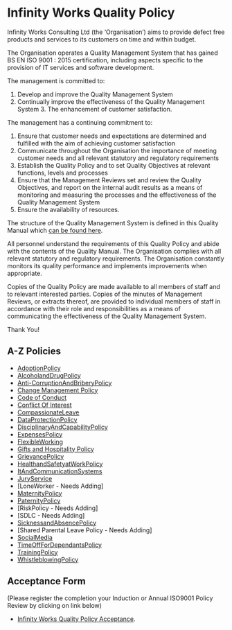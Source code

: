 # Infinity Works Quality Policy

Infinity Works Consulting Ltd (the ‘Organisation’) aims to provide defect free products and services to its customers on time and within budget. 
 
The Organisation operates a Quality Management System that has gained BS EN ISO 9001 : 2015 certification, including aspects specific to the provision of IT services and software development. 
 
The management is committed to: 
 
1.	Develop and improve the Quality Management System 
2.	Continually improve the effectiveness of the Quality Management System 3. The enhancement of customer satisfaction. 
 
The management has a continuing commitment to: 
 
1.	Ensure that customer needs and expectations are determined and fulfilled with the aim of achieving customer satisfaction 
2.	Communicate throughout the Organisation the importance of meeting customer needs and all relevant statutory and regulatory requirements 
3.	Establish the Quality Policy and to set Quality Objectives at relevant functions, levels and processes 
4.	Ensure that the Management Reviews set and review the Quality Objectives, and report on the internal audit results as a means of monitoring and measuring the processes and the effectiveness of the Quality Management System 
5.	Ensure the availability of resources. 
 
The structure of the Quality Management System is defined in this Quality Manual which [can be found here](https://drive.google.com/open?id=0BykM4n_obVe5LXpESXNLZC1icWc). 
 
All personnel understand the requirements of this Quality Policy and abide with the contents of the Quality Manual.  The Organisation complies with all relevant statutory and regulatory requirements.  The Organisation constantly monitors its quality performance and implements improvements when appropriate. 
 
Copies of the Quality Policy are made available to all members of staff and to relevant interested parties.  Copies of the minutes of Management Reviews, or extracts thereof, are provided to individual members of staff in accordance with their role and responsibilities as a means of communicating the effectiveness of the Quality Management System. 

Thank You!

## A-Z Policies ##

- [AdoptionPolicy](AdoptionPolicy)
- [AlcoholandDrugPolicy](AlcoholandDrugPolicy)
- [Anti-CorruptionAndBriberyPolicy](Anti-CorruptionAndBriberyPolicy)
- [Change Management Policy](ChangeManagement%20Policy)
- [Code of Conduct](code-of-conduct)
- [Conflict Of Interest](conflict-of-interest)
- [CompassionateLeave](Compassionate%20Leave%20Policy)
- [DataProtectionPolicy](DataProtectionPolicy)
- [DisciplinaryAndCapabilityPolicy](DisciplinaryAndCapabilityPolicy)
- [ExpensesPolicy](Expenses%20Policy)
- [FlexibleWorking](FlexibleWorking)
- [Gifts and Hospitality Policy](Gifts%20and%20Hospitality)
- [GrievancePolicy](GrievancePolicy)
- [HealthandSafetyatWorkPolicy](HealthandSafetyatWorkPolicyHealthandSafetyatWorkPolicy)
- [ItAndCommunicationSystems](ItAndCommunicationSystems)
- [JuryService](JuryServicePolicy)
- [LoneWorker  - Needs Adding]
- [MaternityPolicy](MaternityPolicy)
- [PaternityPolicy](PaternityPolicy)
- [RiskPolicy  - Needs Adding]
- [SDLC - Needs Adding]
- [SicknessandAbsencePolicy](SicknessandAbsencePolicy)
- [Shared Parental Leave Policy  - Needs Adding]
- [SocialMedia](SocialMedia)
- [TimeOffForDependantsPolicy](TimeOffForDependantsPolicy)
- [TrainingPolicy](TrainingPolicy)
- [WhistleblowingPolicy](WhistleblowingPolicy)

## Acceptance Form 
(Please register the completion your Induction or Annual ISO9001 Policy Review by clicking on link below)

- [Infinity Works Quality Policy Acceptance](https://docs.google.com/forms/d/e/1FAIpQLSdKhzOxwAoO4OSKSnmSx0_lj9Il-BiCR9dgtIVhTzya8TL2fw/viewform). 
